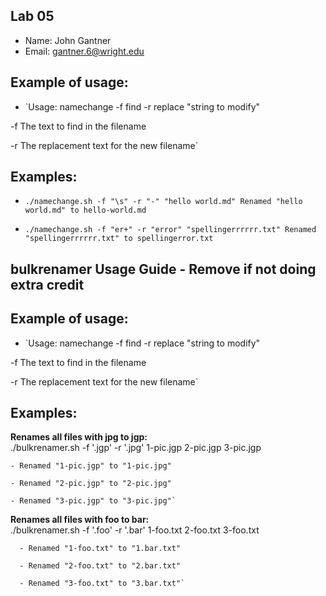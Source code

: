 ## Lab 05

- Name: John Gantner
- Email: gantner.6@wright.edu

## Example of usage:
* `Usage: namechange -f find -r replace "string to modify"
  
 -f The text to find in the filename  
 
 -r The replacement text for the new filename`

## Examples:
* `./namechange.sh -f "\s" -r "-" "hello world.md"
Renamed "hello world.md" to hello-world.md`

*  `./namechange.sh -f "er+" -r "error" "spellingerrrrrr.txt"
Renamed "spellingerrrrrr.txt" to spellingerror.txt`
## bulkrenamer Usage Guide - Remove if not doing extra credit

## Example of usage:
* `Usage: namechange -f find -r replace "string to modify"
  
 -f The text to find in the filename  
 
 -r The replacement text for the new filename`

## Examples:
**Renames all files with jpg to jgp:**  
./bulkrenamer.sh -f '.jgp' -r '.jpg'  1-pic.jgp  2-pic.jgp  3-pic.jgp  
    
    - Renamed "1-pic.jgp" to "1-pic.jpg"  
    
    - Renamed "2-pic.jgp" to "2-pic.jpg"  
    
    - Renamed "3-pic.jgp" to "3-pic.jpg"`  

**Renames all files with foo to bar:**  
./bulkrenamer.sh -f '.foo' -r '.bar' 1-foo.txt 2-foo.txt 3-foo.txt  
     
      - Renamed "1-foo.txt" to "1.bar.txt"
      
      - Renamed "2-foo.txt" to "2.bar.txt"  
      
      - Renamed "3-foo.txt" to "3.bar.txt"`  
